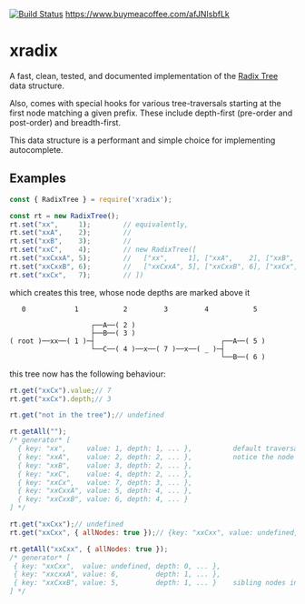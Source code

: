 [![Build Status](https://travis-ci.org/stumash/xradix.svg?branch=master)](https://travis-ci.com/stumash/xradix)
https://www.buymeacoffee.com/afJNIsbfLk

# xradix

A fast, clean, tested, and documented implementation of the [Radix Tree](https://en.wikipedia.org/wiki/Radix_tree) data structure.

Also, comes with special hooks for various tree-traversals starting at the first node matching a given prefix. These include depth-first (pre-order and post-order) and breadth-first.

This data structure is a performant and simple choice for implementing autocomplete.

## Examples

```javascript
const { RadixTree } = require('xradix');

const rt = new RadixTree();
rt.set("xx",     1);        // equivalently,
rt.set("xxA",    2);        //
rt.set("xxB",    3);        //
rt.set("xxC",    4);        // new RadixTree([
rt.set("xxCxxA", 5);        //   ["xx",     1], ["xxA",    2], ["xxB",  3], ["xxC",  4],
rt.set("xxCxxB", 6);        //   ["xxCxxA", 5], ["xxCxxB", 6], ["xxCx", 7]
rt.set("xxCx",   7);        // ]) 
```

which creates this tree, whose node depths are marked above it

<!-- some useful unicode characters:   ─ │ ┌ └ ┤ ├ -->

```
   0            1           2         3         4           5

                    ┌──A──( 2 )
                    ├──B──( 3 )
( root )──xx──( 1 )─┤                               ┌──A──( 5 )
                    └──C──( 4 )──x──( 7 )──x──( _ )─┤
                                                    └──B──( 6 )
```

this tree now has the following behaviour:

```javascript
rt.get("xxCx").value;// 7
rt.get("xxCx").depth;// 3

rt.get("not in the tree");// undefined

rt.getAll("");
/* generator* [
  { key: "xx",     value: 1, depth: 1, ... },          default traversal: DFS pre-order
  { key: "xxA",    value: 2, depth: 2, ... },          notice the node with no value is skipped
  { key: "xxB",    value: 3, depth: 2, ... },
  { key: "xxC",    value: 4, depth: 2, ... },
  { key: "xxCx",   value: 7, depth: 3, ... },
  { key: "xxCxxA", value: 5, depth: 4, ... },
  { key: "xxCxxB", value: 6, depth: 4, ... }
] */

rt.get("xxCxx");// undefined
rt.get("xxCxx", { allNodes: true });// {key: "xxCxx", value: undefined, depth: 4, ...}

rt.getAll("xxCxx", { allNodes: true });
/* generator* [
 { key: "xxCxx",  value: undefined, depth: 0, ... },
 { key: "xxcxxA", value: 6,         depth: 1, ... },
 { key: "xxCxxB", value: 5,         depth: 1, ... }    sibling nodes in random order
] */
```
